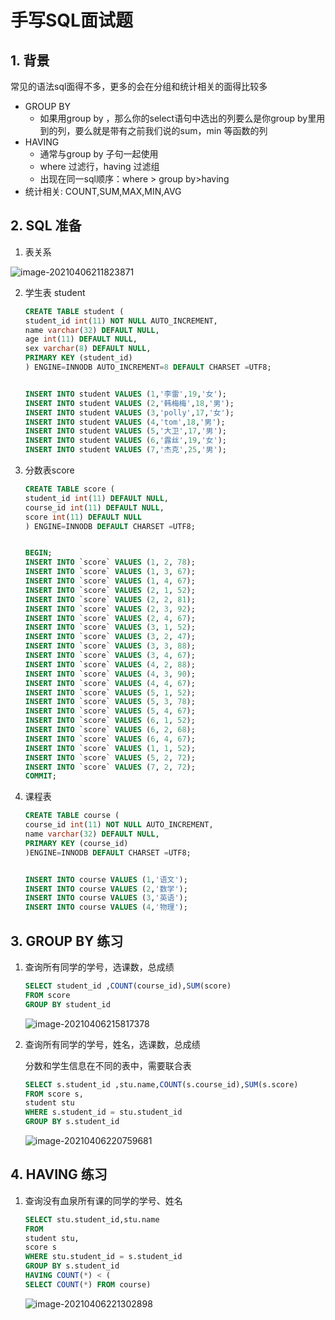 # 手写SQL面试题

## 1. 背景

常见的语法sql面得不多，更多的会在分组和统计相关的面得比较多

- GROUP BY
  - 如果用group by ，那么你的select语句中选出的列要么是你group by里用到的列，要么就是带有之前我们说的sum，min 等函数的列
- HAVING
  - 通常与group by 子句一起使用
  - where 过滤行，having 过滤组
  - 出现在同一sql顺序：where > group by>having
- 统计相关: COUNT,SUM,MAX,MIN,AVG

## 2. SQL 准备

1. 表关系

![image-20210406211823871](https://zszblog.oss-cn-beijing.aliyuncs.com/zszblog/blogimage-master/image-20210406211823871.png)

2. 学生表 student

   ```sql
   CREATE TABLE student (
   student_id int(11) NOT NULL AUTO_INCREMENT,
   name varchar(32) DEFAULT NULL,
   age int(11) DEFAULT NULL,
   sex varchar(8) DEFAULT NULL,
   PRIMARY KEY (student_id)
   ) ENGINE=INNODB AUTO_INCREMENT=8 DEFAULT CHARSET =UTF8;
   
   
   INSERT INTO student VALUES (1,'李雷',19,'女');
   INSERT INTO student VALUES (2,'韩梅梅',18,'男');
   INSERT INTO student VALUES (3,'polly',17,'女');
   INSERT INTO student VALUES (4,'tom',18,'男');
   INSERT INTO student VALUES (5,'大卫',17,'男');
   INSERT INTO student VALUES (6,'露丝',19,'女');
   INSERT INTO student VALUES (7,'杰克',25,'男');
   ```

3. 分数表score

   ```sql
   CREATE TABLE score (
   student_id int(11) DEFAULT NULL,
   course_id int(11) DEFAULT NULL,
   score int(11) DEFAULT NULL
   ) ENGINE=INNODB DEFAULT CHARSET =UTF8;
   
   
   BEGIN;
   INSERT INTO `score` VALUES (1, 2, 78);
   INSERT INTO `score` VALUES (1, 3, 67);
   INSERT INTO `score` VALUES (1, 4, 67);
   INSERT INTO `score` VALUES (2, 1, 52);
   INSERT INTO `score` VALUES (2, 2, 81);
   INSERT INTO `score` VALUES (2, 3, 92);
   INSERT INTO `score` VALUES (2, 4, 67);
   INSERT INTO `score` VALUES (3, 1, 52);
   INSERT INTO `score` VALUES (3, 2, 47);
   INSERT INTO `score` VALUES (3, 3, 88);
   INSERT INTO `score` VALUES (3, 4, 67);
   INSERT INTO `score` VALUES (4, 2, 88);
   INSERT INTO `score` VALUES (4, 3, 90);
   INSERT INTO `score` VALUES (4, 4, 67);
   INSERT INTO `score` VALUES (5, 1, 52);
   INSERT INTO `score` VALUES (5, 3, 78);
   INSERT INTO `score` VALUES (5, 4, 67);
   INSERT INTO `score` VALUES (6, 1, 52);
   INSERT INTO `score` VALUES (6, 2, 68);
   INSERT INTO `score` VALUES (6, 4, 67);
   INSERT INTO `score` VALUES (1, 1, 52);
   INSERT INTO `score` VALUES (5, 2, 72);
   INSERT INTO `score` VALUES (7, 2, 72);
   COMMIT;
   ```

4. 课程表

   ```sql
   CREATE TABLE course (
   course_id int(11) NOT NULL AUTO_INCREMENT,
   name varchar(32) DEFAULT NULL,
   PRIMARY KEY (course_id)
   )ENGINE=INNODB DEFAULT CHARSET =UTF8;
   
   
   INSERT INTO course VALUES (1,'语文');
   INSERT INTO course VALUES (2,'数学');
   INSERT INTO course VALUES (3,'英语');
   INSERT INTO course VALUES (4,'物理');
   ```

## 3. GROUP BY 练习

1. 查询所有同学的学号，选课数，总成绩

   ```sql
   SELECT student_id ,COUNT(course_id),SUM(score)
   FROM score
   GROUP BY student_id
   ```

   ![image-20210406215817378](https://zszblog.oss-cn-beijing.aliyuncs.com/zszblog/blogimage-master/image-20210406215817378.png)

2. 查询所有同学的学号，姓名，选课数，总成绩

   分数和学生信息在不同的表中，需要联合表

   ```sql
   SELECT s.student_id ,stu.name,COUNT(s.course_id),SUM(s.score)
   FROM score s,
   student stu
   WHERE s.student_id = stu.student_id
   GROUP BY s.student_id
   ```

   ![image-20210406220759681](https://zszblog.oss-cn-beijing.aliyuncs.com/zszblog/blogimage-master/image-20210406220759681.png)

## 4. HAVING 练习

1. 查询没有血泉所有课的同学的学号、姓名

   ```sql
   SELECT stu.student_id,stu.name
   FROM 
   student stu,
   score s
   WHERE stu.student_id = s.student_id
   GROUP BY s.student_id
   HAVING COUNT(*) < (
   SELECT COUNT(*) FROM course)
   ```

   ![image-20210406221302898](https://zszblog.oss-cn-beijing.aliyuncs.com/zszblog/blogimage-master/image-20210406221302898.png)
